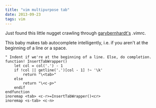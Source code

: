 ```yaml
---
title: "vim multipurpose tab"
date: 2013-09-23 
tags: vim
---
```


Just found this little nugget crawling through [garybernhardt's](https://github.com/garybernhardt/dotfiles/blob/master/.vimrc) .vimrc.

This baby makes tab autocomplete intelligently, i.e. if you aren't at the beginning of a line or a space.  

```vim
" Indent if we're at the beginning of a line. Else, do completion.
function! InsertTabWrapper() 
    let col = col('.') - 1
    if !col || getline('.')[col - 1] !~ '\k'
        return "\<tab>"
    else
        return "\<c-p>"
    endif
endfunction
inoremap <tab> <c-r>=InsertTabWrapper()<cr>
inoremap <s-tab> <c-n>
```

